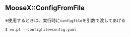 ## MooseX::ConfigFromFile

※使用するときは、実行時に`configfile`を引数で渡してあげる

```
$ ex.pl --configfile=config.yaml
```



